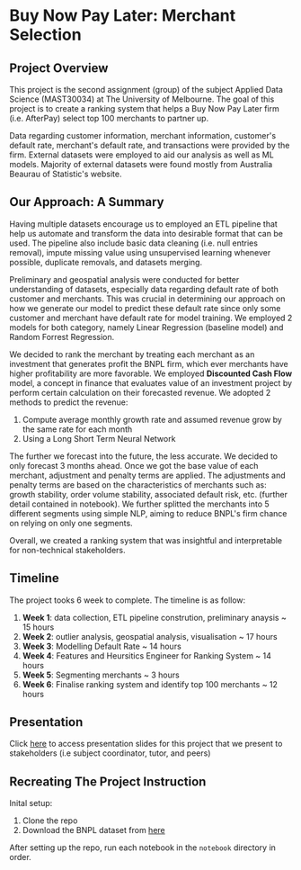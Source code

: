 # Buy Now Pay Later: Merchant Selection
## Project Overview
This project is the second assignment (group) of the subject Applied Data Science (MAST30034) at The University of Melbourne. The goal of this project is to create a ranking system that helps a Buy Now Pay Later firm (i.e. AfterPay) select top 100 merchants to partner up. 

Data regarding customer information, merchant information, customer's default rate, merchant's default rate, and transactions were provided by the firm. External datasets were employed to aid our analysis as well as ML models. Majority of external datasets were found mostly from Australia Beaurau of Statistic's website.

## Our Approach: A Summary
Having multiple datasets encourage us to employed an ETL pipeline that help us automate and transform the data into desirable format that can be used. The pipeline also include basic data cleaning (i.e. null entries removal), impute missing value using unsupervised learning whenever possible, duplicate removals, and datasets merging.

Preliminary and geospatial analysis were conducted for better understanding of datasets, especially data regarding default rate of both customer and merchants. This was crucial in determining our approach on how we generate our model to predict these default rate since only some customer and merchant have default rate for model training. We employed 2 models for both category, namely Linear Regression (baseline model) and Random Forrest Regression.

We decided to rank the merchant by treating each merchant as an investment that generates profit the BNPL firm, which ever merchants have higher profitability are more favorable. We employed **Discounted Cash Flow** model, a concept in finance that evaluates value of an investment project by perform certain calculation on their forecasted revenue. We adopted 2 methods to predict the revenue: 

1. Compute average monthly growth rate and assumed revenue grow by the same rate for each month
2. Using a Long Short Term Neural Network

The further we forecast into the future, the less accurate. We decided to only forecast 3 months ahead. Once we got the base value of each merchant, adjustment and penalty terms are applied. The adjustments and penalty terms are based on the characteristics of merchants such as: growth stability, order volume stability, associated default risk, etc. (further detail contained in notebook). We further splitted the merchants into 5 different segments using simple NLP, aiming to reduce BNPL's firm chance on relying on only one segments.

Overall, we created a ranking system that was insightful and interpretable for non-technical stakeholders.

## Timeline
The project tooks 6 week to complete. The timeline is as follow:
1. **Week 1**: data collection, ETL pipeline constrution, preliminary anaysis ~ 15 hours
2. **Week 2**: outlier analysis, geospatial analysis, visualisation ~ 17 hours
3. **Week 3**: Modelling Default Rate ~ 14 hours
4. **Week 4**: Features and Heursitics Engineer for Ranking System ~ 14 hours
5. **Week 5**: Segmenting merchants ~ 3 hours
6. **Week 6**: Finalise ranking system and identify top 100 merchants ~ 12 hours

## Presentation
Click [here](https://www.canva.com/design/DAGSUw-gtaE/JNJhYQR_RFOx6pm2KY7fGQ/edit?utm_content=DAGSUw-gtaE&utm_campaign=designshare&utm_medium=link2&utm_source=sharebutton) to access presentation slides for this project that we present to stakeholders (i.e subject coordinator, tutor, and peers)

## Recreating The Project Instruction
Inital setup:
1. Clone the repo
2. Download the BNPL dataset from [here](https://drive.google.com/drive/folders/1-7271NwUF4oLpy6wVx4D9O8mU0E-Ue4k?usp=sharing)

After setting up the repo, run each notebook in the `notebook` directory in order.

